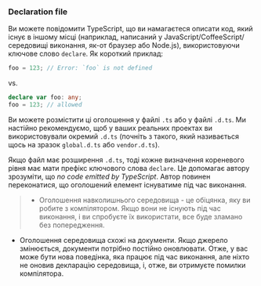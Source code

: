 ### Declaration file
Ви можете повідомити TypeScript, що ви намагаєтеся описати код, який існує в іншому місці (наприклад, написаний у JavaScript/CoffeeScript/середовищі виконання, як-от браузер або Node.js), використовуючи ключове слово `declare`. Як короткий приклад:

```ts
foo = 123; // Error: `foo` is not defined
```
vs.
```ts
declare var foo: any;
foo = 123; // allowed
```

Ви можете розмістити ці оголошення у файлі `.ts` або у файлі `.d.ts`. Ми настійно рекомендуємо, щоб у ваших реальних проектах ви використовували окремий `.d.ts` (почніть з такого, який називається щось на зразок `global.d.ts` або `vendor.d.ts`).

Якщо файл має розширення `.d.ts`, тоді кожне визначення кореневого рівня має мати префікс ключового слова `declare`. Це допомагає автору зрозуміти, що *no code emitted by TypeScript*. Автор повинен переконатися, що оголошений елемент існуватиме під час виконання.

> * Оголошення навколишнього середовища - це обіцянка, яку ви робите з компілятором. Якщо вони не існують під час виконання, і ви спробуєте їх використати, все буде зламано без попередження.
>
* Оголошення середовища схожі на документи. Якщо джерело змінюється, документи потрібно постійно оновлювати. Отже, у вас може бути нова поведінка, яка працює під час виконання, але ніхто не оновив декларацію середовища, і, отже, ви отримуєте помилки компілятора.

